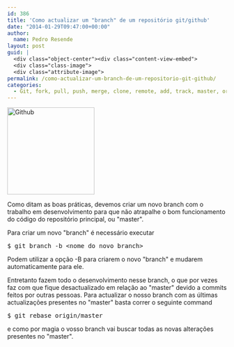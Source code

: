 ```yaml
---
id: 386
title: 'Como actualizar um "branch" de um repositório git/github'
date: "2014-01-29T09:47:00+00:00"
author:
  name: Pedro Resende
layout: post
guid: |
  <div class="object-center"><div class="content-view-embed">
  <div class="class-image">
  <div class="attribute-image">
permalink: /como-actualizar-um-branch-de-um-repositorio-git-github/
categories:
  - Git, fork, pull, push, merge, clone, remote, add, track, master, origin, github
---
```


<div class="object-center">
  <div class="content-view-embed">
    <div class="class-image">
      <div class="attribute-image">
      <img src="https://blog.resende.biz/assets/blog/ezdemo_site/storage/images/media/images/github/12116-1-eng-GB/Github_medium.jpg" width="200" height="200"  style="border: 0px solid ;" alt="Github" title="Github" />
      </div>
    </div>
  </div>
</div>

Como ditam as boas práticas, devemos criar um novo branch com o trabalho em desenvolvimento para que não atrapalhe o bom funcionamento do código do repositório principal, ou "master".

Para criar um novo "branch" é necessário executar

<pre>$ git branch -b &lt;nome_do_novo_branch&gt;</pre>

Podem utilizar a opção -B para criarem o novo "branch" e mudarem automaticamente para ele.

Entretanto fazem todo o desenvolvimento nesse branch, o que por vezes faz com que fique desactualizado em relação ao "master" devido a commits feitos por outras pessoas. Para actualizar o nosso branch com as últimas actualizações presentes no "master" basta correr o seguinte command

<pre>$ git rebase origin/master</pre>

e como por magia o vosso branch vai buscar todas as novas alterações presentes no "master".
